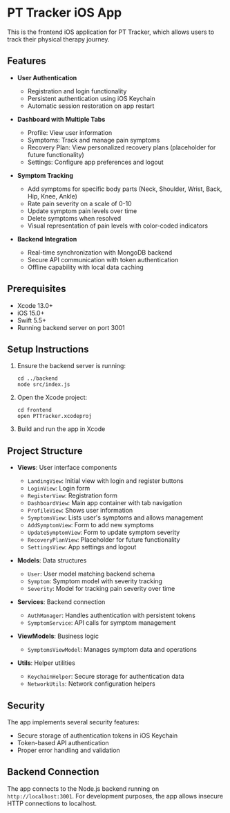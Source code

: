 # PT Tracker iOS App

This is the frontend iOS application for PT Tracker, which allows users to track their physical therapy journey.

## Features

- **User Authentication**
  - Registration and login functionality
  - Persistent authentication using iOS Keychain
  - Automatic session restoration on app restart
  
- **Dashboard with Multiple Tabs**
  - Profile: View user information
  - Symptoms: Track and manage pain symptoms
  - Recovery Plan: View personalized recovery plans (placeholder for future functionality)
  - Settings: Configure app preferences and logout

- **Symptom Tracking**
  - Add symptoms for specific body parts (Neck, Shoulder, Wrist, Back, Hip, Knee, Ankle)
  - Rate pain severity on a scale of 0-10
  - Update symptom pain levels over time
  - Delete symptoms when resolved
  - Visual representation of pain levels with color-coded indicators

- **Backend Integration**
  - Real-time synchronization with MongoDB backend
  - Secure API communication with token authentication
  - Offline capability with local data caching

## Prerequisites

- Xcode 13.0+
- iOS 15.0+
- Swift 5.5+
- Running backend server on port 3001

## Setup Instructions

1. Ensure the backend server is running:
   ```
   cd ../backend
   node src/index.js
   ```

2. Open the Xcode project:
   ```
   cd frontend
   open PTTracker.xcodeproj
   ```

3. Build and run the app in Xcode

## Project Structure

- **Views**: User interface components
  - `LandingView`: Initial view with login and register buttons
  - `LoginView`: Login form
  - `RegisterView`: Registration form
  - `DashboardView`: Main app container with tab navigation
  - `ProfileView`: Shows user information
  - `SymptomsView`: Lists user's symptoms and allows management
  - `AddSymptomView`: Form to add new symptoms
  - `UpdateSymptomView`: Form to update symptom severity
  - `RecoveryPlanView`: Placeholder for future functionality
  - `SettingsView`: App settings and logout

- **Models**: Data structures
  - `User`: User model matching backend schema
  - `Symptom`: Symptom model with severity tracking
  - `Severity`: Model for tracking pain severity over time

- **Services**: Backend connection
  - `AuthManager`: Handles authentication with persistent tokens
  - `SymptomService`: API calls for symptom management

- **ViewModels**: Business logic
  - `SymptomsViewModel`: Manages symptom data and operations

- **Utils**: Helper utilities
  - `KeychainHelper`: Secure storage for authentication data
  - `NetworkUtils`: Network configuration helpers

## Security

The app implements several security features:
- Secure storage of authentication tokens in iOS Keychain
- Token-based API authentication
- Proper error handling and validation

## Backend Connection

The app connects to the Node.js backend running on `http://localhost:3001`. For development purposes, the app allows insecure HTTP connections to localhost. 